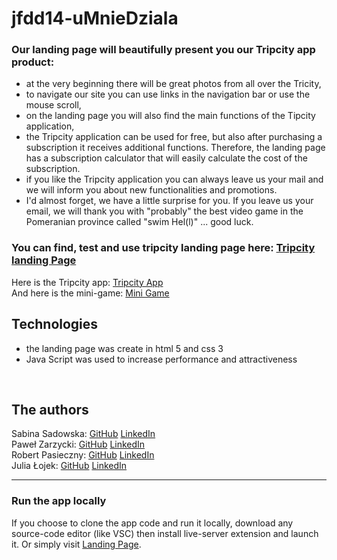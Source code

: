 # jfdd14-uMnieDziala

### Our landing page will beautifully present you our Tripcity app product:
- at the very beginning there will be great photos from all over the Tricity,
- to navigate our site you can use links in the navigation bar or use the mouse scroll,
- on the landing page you will also find the main functions of the Tipcity application,
- the Tripcity application can be used for free, but also after purchasing a subscription it receives additional functions. Therefore, the landing page has a subscription calculator that will easily calculate the cost of the subscription.
- if you like the Tripcity application you can always leave us your mail and we will inform you about new functionalities and promotions.
- I'd almost forget, we have a little surprise for you. If you leave us your email, we will thank you with "probably" the best video game in the Pomeranian province called "swim Hel(l)" ... good luck.

### You can find, test and use **tripcity landing page** here: [Tripcity landing Page](http://www.umniedziala.jfdd14.is-academy.pl/ "To the landing page")

Here is the Tripcity app: [Tripcity App](http://app.umniedziala.jfdd14.is-academy.pl/ "To the Tripcity App")
<br />
And here is the mini-game: [Mini Game](http://www.umniedziala.jfdd14.is-academy.pl/game.html "To the game")

## Technologies
  - the landing page was create in html 5 and css 3
  - Java Script was used to increase performance and attractiveness
<br />

## The authors
Sabina Sadowska: 
[GitHub](https://github.com/SabinaSadowska "Sabina's GitHub") [LinkedIn](https://www.linkedin.com/in/sabina-sadowska-04919b28/ "Sabina's LinkedIn")<br />
Paweł Zarzycki: 
[GitHub](https://github.com/zazulec "Paweł's GitHub") [LinkedIn](https://www.linkedin.com/in/pawe%C5%82-zarzycki-a38a40156/ "Paweł's LinkedIn")<br />
Robert Pasieczny: 
[GitHub](https://github.com/pasrobert "Robert's GitHub") [LinkedIn](https://www.linkedin.com/in/robert-pasieczny/ "Robert's LinkedIn")<br />
Julia Łojek: 
[GitHub](https://github.com/JuliaLojek "Julia's GitHub") [LinkedIn](https://www.linkedin.com/in/julia-lojek/ "Julia's LinkedIn")<br />

_______________________
### Run the app locally

If you choose to clone the app code and run it locally, download any source-code editor (like VSC) then install live-server extension and launch it. Or simply visit [Landing Page](http://www.umniedziala.jfdd14.is-academy.pl/ "To the landing page").